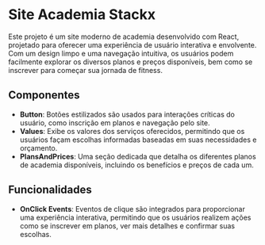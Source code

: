 # Site Academia Stackx 

Este projeto é um site moderno de academia desenvolvido com React, projetado para oferecer uma experiência de usuário interativa e envolvente. Com um design limpo e uma navegação intuitiva, os usuários podem facilmente explorar os diversos planos e preços disponíveis, bem como se inscrever para começar sua jornada de fitness.

## Componentes

- **Button**: Botões estilizados são usados para interações críticas do usuário, como inscrição em planos e navegação pelo site.
- **Values**: Exibe os valores dos serviços oferecidos, permitindo que os usuários façam escolhas informadas baseadas em suas necessidades e orçamento.
- **PlansAndPrices**: Uma seção dedicada que detalha os diferentes planos de academia disponíveis, incluindo os benefícios e preços de cada um.

## Funcionalidades

- **OnClick Events**: Eventos de clique são integrados para proporcionar uma experiência interativa, permitindo que os usuários realizem ações como se inscrever em planos, ver mais detalhes e confirmar suas escolhas.
